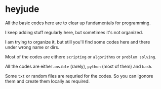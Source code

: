 # heyjude

All the basic codes here are to clear up fundamentals for programming.

I keep adding stuff regularly here, but sometimes it's not organized. 

I am trying to organize it, but still you'll find some codes here and there under wrong name or dirs.

Most of the codes are eithere `scripting` or `algorithms` or `problem solving`. 

All the codes are either `ansible` (rarely), `python` (most of them) and `bash`.

Some `txt` or random files are requried for the codes. So you can igonore them and create them locally as required. 
